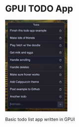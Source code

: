 # GPUI TODO App

<img src="screengrab.png" alt="drawing" style="width:200px;"/>

Basic todo list app written in GPUI
